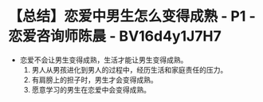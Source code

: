 # 【总结】恋爱中男生怎么变得成熟 - P1 - 恋爱咨询师陈晨 - BV16d4y1J7H7

-   恋爱不会让男生变得成熟，生活才能让男生变得成熟。
    1.  男人从男孩进化到男人的过程中，经历生活和家庭责任的压力。
    2.  有肩膀上的担子时，男生才会变得成熟。
    3.  愿意学习的男生在恋爱中会变得成熟。